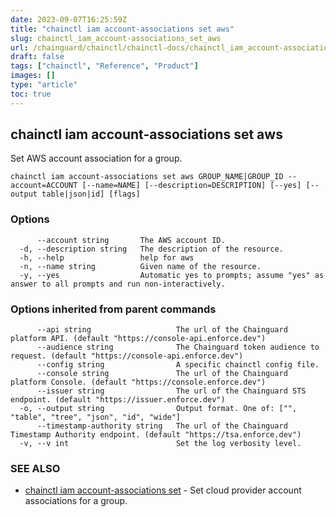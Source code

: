 ```yaml
---
date: 2023-09-07T16:25:59Z
title: "chainctl iam account-associations set aws"
slug: chainctl_iam_account-associations_set_aws
url: /chainguard/chainctl/chainctl-docs/chainctl_iam_account-associations_set_aws/
draft: false
tags: ["chainctl", "Reference", "Product"]
images: []
type: "article"
toc: true
---
```

## chainctl iam account-associations set aws

Set AWS account association for a group.

```
chainctl iam account-associations set aws GROUP_NAME|GROUP_ID --account=ACCOUNT [--name=NAME] [--description=DESCRIPTION] [--yes] [--output table|json|id] [flags]
```

### Options

```
      --account string       The AWS account ID.
  -d, --description string   The description of the resource.
  -h, --help                 help for aws
  -n, --name string          Given name of the resource.
  -y, --yes                  Automatic yes to prompts; assume "yes" as answer to all prompts and run non-interactively.
```

### Options inherited from parent commands

```
      --api string                   The url of the Chainguard platform API. (default "https://console-api.enforce.dev")
      --audience string              The Chainguard token audience to request. (default "https://console-api.enforce.dev")
      --config string                A specific chainctl config file.
      --console string               The url of the Chainguard platform Console. (default "https://console.enforce.dev")
      --issuer string                The url of the Chainguard STS endpoint. (default "https://issuer.enforce.dev")
  -o, --output string                Output format. One of: ["", "table", "tree", "json", "id", "wide"]
      --timestamp-authority string   The url of the Chainguard Timestamp Authority endpoint. (default "https://tsa.enforce.dev")
  -v, --v int                        Set the log verbosity level.
```

### SEE ALSO

* [chainctl iam account-associations set](/chainguard/chainctl/chainctl-docs/chainctl_iam_account-associations_set/)	 - Set cloud provider account associations for a group.

